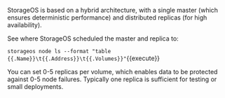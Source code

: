 StorageOS is based on a hybrid architecture, with a single master (which ensures deterministic performance) and distributed replicas (for high availability).

See where StorageOS scheduled the master and replica to:

`storageos node ls --format "table {{.Name}}\t{{.Address}}\t{{.Volumes}}"`{{execute}}

You can set 0-5 replicas per volume, which enables data to be protected against 0-5 node failures. Typically one replica is sufficient for testing or small deployments.
